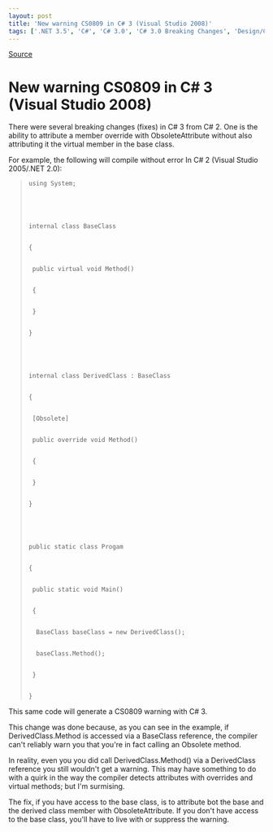 ```yaml
---
layout: post
title: 'New warning CS0809 in C# 3 (Visual Studio 2008)'
tags: ['.NET 3.5', 'C#', 'C# 3.0', 'C# 3.0 Breaking Changes', 'Design/Coding Guidance', 'Visual Studio 2008', 'msmvps']
---
```

[Source](http://blogs.msmvps.com/peterritchie/2007/11/26/new-warning-cs0809-in-c-3-visual-studio-2008/ "Permalink to New warning CS0809 in C# 3 (Visual Studio 2008)")

# New warning CS0809 in C# 3 (Visual Studio 2008)

There were several breaking changes (fixes) in C# 3 from C# 2. One is the ability to attribute a member override with ObsoleteAttribute without also attributing it the virtual member in the base class.

For example, the following will compile without error In C# 2 (Visual Studio 2005/.NET 2.0):

  

>   

>     
>     
>     using System;
>     
>     
>     
>     
>     
>     internal class BaseClass
>     
>     
>     {
>     
>     
>      public virtual void Method()
>     
>     
>      {
>     
>     
>      }
>     
>     
>     }
>     
>     
>     
>     
>     
>     internal class DerivedClass : BaseClass
>     
>     
>     {
>     
>     
>      [Obsolete]
>     
>     
>      public override void Method()
>     
>     
>      {
>     
>     
>      }
>     
>     
>     }
>     
>     
>     
>     
>     
>     public static class Progam
>     
>     
>     {
>     
>     
>      public static void Main()
>     
>     
>      {
>     
>     
>       BaseClass baseClass = new DerivedClass();
>     
>     
>       baseClass.Method();
>     
>     
>      }
>     
>     
>     }

This same code will generate a CS0809 warning with C# 3.

This change was done because, as you can see in the example, if DerivedClass.Method is accessed via a BaseClass reference, the compiler can't reliably warn you that you're in fact calling an Obsolete method.

In reality, even you you did call DerivedClass.Method() via a DerivedClass reference you still wouldn't get a warning. This may have something to do with a quirk in the way the compiler detects attributes with overrides and virtual methods; but I'm surmising.

The fix, if you have access to the base class, is to attribute bot the base and the derived class member with ObsoleteAttribute. If you don't have access to the base class, you'll have to live with or suppress the warning.  


